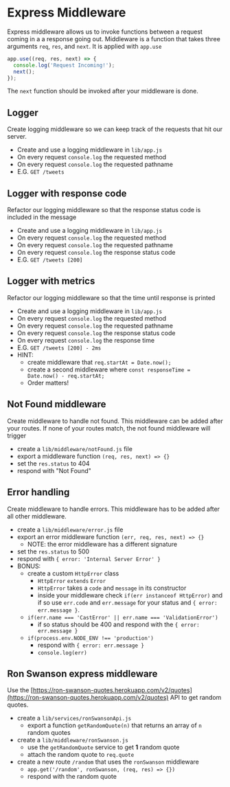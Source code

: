 # Express Middleware

Express middleware allows us to invoke functions between
a request coming in a a response going out. Middleware
is a function that takes three arguments `req`, `res`, and
`next`. It is applied with `app.use`

```js
app.use((req, res, next) => {
  console.log('Request Incoming!');
  next();
});
```

The `next` function should be invoked after your
middleware is done.

## Logger

Create logging middleware so we can keep track of the
requests that hit our server.

* Create and use a logging middleware in `lib/app.js`
* On every request `console.log` the requested method
* On every request `console.log` the requested pathname
* E.G. `GET /tweets`

## Logger with response code

Refactor our logging middleware so that the response
status code is included in the message

* Create and use a logging middleware in `lib/app.js`
* On every request `console.log` the requested method
* On every request `console.log` the requested pathname
* On every request `console.log` the response status code
* E.G. `GET /tweets [200]`

## Logger with metrics

Refactor our logging middleware so that the time until
response is printed

* Create and use a logging middleware in `lib/app.js`
* On every request `console.log` the requested method
* On every request `console.log` the requested pathname
* On every request `console.log` the response status code
* On every request `console.log` the response time
* E.G. `GET /tweets [200] - 2ms`
* HINT:
  * create middleware that `req.startAt = Date.now();`
  * create a second middleware where `const responseTime = Date.now() - req.startAt;`
  * Order matters!

## Not Found middleware

Create middleware to handle not found. This middleware can be added after
your routes. If none of your routes match, the not found middleware will
trigger

* create a `lib/middleware/notFound.js` file
* export a middleware function `(req, res, next) => {}`
* set the `res.status` to 404
* respond with "Not Found"

## Error handling

Create middleware to handle errors. This middleware has to be added after
all other middleware.

* create a `lib/middleware/error.js` file
* export an error middleware function `(err, req, res, next) => {}`
  * NOTE:  the error middleware has a different signature
* set the `res.status` to 500
* respond with `{ error: 'Internal Server Error' }`
* BONUS:
  * create a custom `HttpError` class
    * `HttpError` `extends` `Error`
    * `HttpError` takes a `code` and `message` in its constructor
    * inside your middleware check `if(err instanceof HttpError)`
      and if so use `err.code` and `err.message` for your status and
      `{ error: err.message }`.
  * `if(err.name === 'CastError' || err.name === 'ValidationError')`
    * if so status should be 400 and respond with the `{ error: err.message }`
  * `if(process.env.NODE_ENV !== 'production')`
    * respond with `{ error: err.message }`
    * `console.log(err)`

## Ron Swanson express middleware

Use the [https://ron-swanson-quotes.herokuapp.com/v2/quotes](https://ron-swanson-quotes.herokuapp.com/v2/quotes) API to get random quotes.

* create a `lib/services/ronSwansonApi.js`
  * export a function `getRandomQuote(n)` that returns an array of `n` random quotes
* create a `lib/middleware/ronSwanson.js`
  * use the `getRandomQuote` service to get **1** random quote
  * attach the random quote to `req.quote`
* create a new route `/random` that uses the `ronSwanson` middleware
  * `app.get('/random', ronSwanson, (req, res) => {})`
  * respond with the random quote
